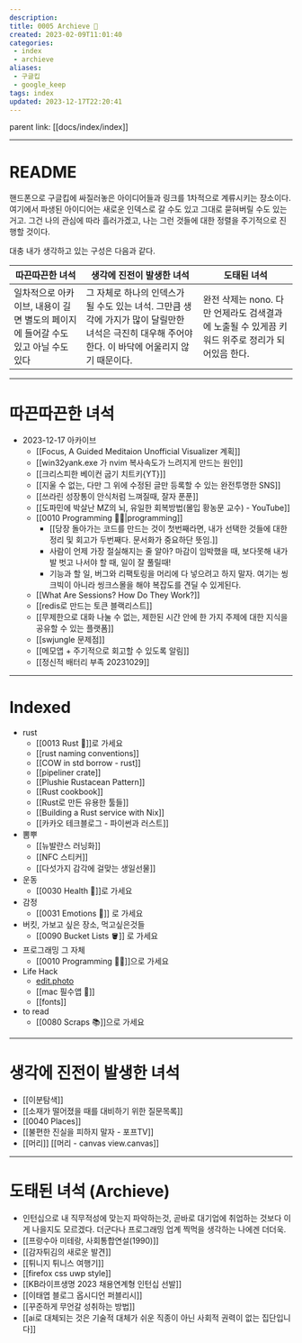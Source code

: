 ```yaml
---
description:
title: 0005 Archieve 💾
created: 2023-02-09T11:01:40
categories: 
 - index 
 - archieve
aliases: 
 - 구글킵
 - google_keep
tags: index
updated: 2023-12-17T22:20:41
---
```

parent link: [[docs/index/index]]

---

# README

핸드폰으로 구글킵에 싸질러놓은 아이디어들과 링크를 1차적으로 계류시키는 장소이다. 여기에서 파생된 아이디어는 새로운 인덱스로 갈 수도 있고 그대로 묻혀버릴 수도 있는거고. 그건 나의 관심에 따라 흘러가겠고, 나는 그런 것들에 대한 정렬을 주기적으로 진행할 것이다.

대충 내가 생각하고 있는 구성은 다음과 같다.  

| 따끈따끈한 녀석                                                                  | 생각에 진전이 발생한 녀석                                                                                                                           | 도태된 녀석 |
| -------------------------------------------------------------------------------- | --------------------------------------------------------------------------------------------------------------------------------------------------- | ----------- |
| 일차적으로 아카이브, 내용이 길면 별도의 페이지에 들어갈 수도 있고 아닐 수도 있다 | 그 자체로 하나의 인덱스가 될 수도 있는 녀석. 그만큼 생각에 가지가 많이 달릴만한 녀석은 극진히 대우해 주어야 한다. 이 바닥에 어울리지 않기 때문이다. | 완전 삭제는 nono. 다만 언제라도 검색결과에 노출될 수 있게끔 키워드 위주로 정리가 되어있음 한다.            |

___

# 따끈따끈한 녀석

- 2023-12-17 아카이브
	- [[Focus, A Guided Meditaion Unofficial Visualizer 계획]]
	- [[win32yank.exe 가 nvim 복사속도가 느려지게 만드는 원인]]
	- [[크리스피한 베이컨 굽기 치트키{YT}]]
	- [[지울 수 없는, 다만 그 위에 수정된 글만 등록할 수 있는 완전투명한 SNS]]
	- [[쓰라린 성장통이 안식처럼 느껴질때, 잘자 푼푼]]
	- [[도파민에 박살난 MZ의 뇌, 유일한 회복방법(몰입 황농문 교수) - YouTube]]
	- [[0010 Programming 👩‍💻|programming]]
		- [[당장 돌아가는 코드를 만드는 것이 첫번째라면, 내가 선택한 것들에 대한 정리 및 회고가 두번째다. 문서화가 중요하단 뜻임.]]
		- 사람이 언제 가장 절실해지는 줄 알아? 마감이 임박했을 때, 보다못해 내가 발 벗고 나서야 할 때, 일이 잘 풀릴때!
		- 기능과 할 일, 버그와 리팩토링을 머리에 다 넣으려고 하지 말자. 여기는 씽크빅이 아니라 씽크스몰을 해야 복잡도를 견딜 수 있게된다.
	- [[What Are Sessions? How Do They Work?]]
	- [[redis로 만드는 토큰 블랙리스트]]
	- [[무제한으로 대화 나눌 수 없는, 제한된 시간 안에 한 가지 주제에 대한 지식을 공유할 수 있는 플랫폼]]
	- [[swjungle 문제점]]
	- [[메모앱 + 주기적으로 회고할 수 있도록 알림]]
	- [[정신적 배터리 부족 20231029]]
---

# Indexed

- rust
	- [[0013 Rust 🦀]]로 가세요
	- [[rust naming conventions]]
	- [[COW in std borrow - rust]]
	- [[pipeliner crate]]
	- [[Plushie Rustacean Pattern]]
	- [[Rust cookbook]]
	- [[Rust로 만든 유용한 툴들]]
	- [[Building a Rust service with Nix]]
	- [[카카오 테크블로그 - 파이썬과 러스트]]
- 뽐뿌
	- [[뉴발란스 러닝화]]
	- [[NFC 스티커]]
	- [[다섯가지 감각에 걸맞는 생일선물]]
- 운동
	- [[0030 Health 💪]]로 가세요
- 감정
	- [[0031 Emotions 🤔]] 로 가세요
- 버킷, 가보고 싶은 장소, 먹고싶은것들
	- [[0090 Bucket Lists 🪣]] 로 가세요
- 프로그래밍 그 자체
	- [[0010 Programming 👩‍💻]]으로 가세요
- Life Hack
	- [edit.photo](https://edit.photo/)
	- [[mac 필수앱 🍎]]
	- [[fonts]]
- to read
	- [[0080 Scraps 📚]]으로 가세요


___

# 생각에 진전이 발생한 녀석

- [[이분탐색]] 
- [[소재가 떨어졌을 때를 대비하기 위한 질문목록]] 
- [[0040 Places]]
- [[불편한 진실을 피하지 말자 - 포프TV]] 
- [[머리]] [[머리 - canvas view.canvas]]

___

# 도태된 녀석 (Archieve)

- 인턴십으로 내 직무적성에 맞는지 파악하는것, 곧바로 대기업에 취업하는 것보다 이게 나을지도 모르겠다. 더군다나 프로그래밍 업계 찍먹을 생각하는 나에겐 더더욱.
- [[프랑수아 미테랑, 사회통합연설(1990)]] 
- [[감자튀김의 새로운 발견]]
- [[튀니지 튀니스 여행기]]
- [[firefox css uwp style]]
- [[KB라이프생명 2023 채용연계형 인턴십 선발]]
- [[이태엽 블로그 옵시디언 퍼블리시]]
- [[꾸준하게 무언갈 성취하는 방법]]
- [[ai로 대체되는 것은 기술적 대체가 쉬운 직종이 아닌 사회적 권력이 없는 집단입니다]]
